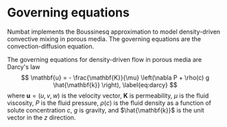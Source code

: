 Governing equations
=====

Numbat implements the Boussinesq approximation to model density-driven convective mixing in porous media. The governing equations are the convection-diffusion equation.

The governing equations for density-driven flow in porous media are Darcy's law
$$
\mathbf{u} = - \frac{\mathbf{K}}{\mu} \left(\nabla P + \rho(c) g \hat{\mathbf{k}} \right),
\label{eq:darcy}
$$
where $\mathbf{u} = (u, v, w)$ is the velocity vector, $\mathbf{K}$ is permeability, $\mu$ is the fluid viscosity, $P$ is the fluid pressure, $\rho(c)$ is the fluid density as a function of solute concentration $c$, $g$ is gravity, and $\hat{\mathbf{k}}$ is the unit vector in the $z$ direction.
